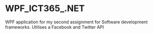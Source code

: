 # WPF_ICT365_.NET
WPF application for my second assignment for Software development frameworks. Utilises a Facebook and Twitter API
